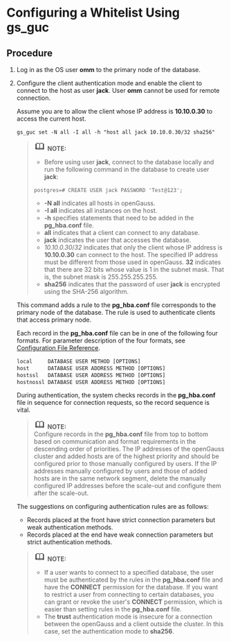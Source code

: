 # Configuring a Whitelist Using gs\_guc<a name="EN-US_TOPIC_0241704256"></a>

## Procedure<a name="en-us_topic_0241234232_section428894161117"></a>

1.  Log in as the OS user  **omm**  to the primary node of the database.
2.  Configure the client authentication mode and enable the client to connect to the host as user  **jack**. User  **omm**  cannot be used for remote connection.

    Assume you are to allow the client whose IP address is  **10.10.0.30**  to access the current host.

    ```
    gs_guc set -N all -I all -h "host all jack 10.10.0.30/32 sha256"
    ```

    >![](public_sys-resources/icon-note.gif) **NOTE:**   
    >-   Before using user  **jack**, connect to the database locally and run the following command in the database to create user  **jack**:  
    >    ```  
    >    postgres=# CREATE USER jack PASSWORD 'Test@123';  
    >    ```  
    >-   **-N all**  indicates all hosts in openGauss.  
    >-   **-I all**  indicates all instances on the host.  
    >-   **-h**  specifies statements that need to be added in the  **pg\_hba.conf**  file.  
    >-   **all**  indicates that a client can connect to any database.  
    >-   **jack**  indicates the user that accesses the database.  
    >-   _10.10.0.30_/_32_  indicates that only the client whose IP address is  **10.10.0.30**  can connect to the host. The specified IP address must be different from those used in openGauss.  **32**  indicates that there are 32 bits whose value is 1 in the subnet mask. That is, the subnet mask is 255.255.255.255.  
    >-   **sha256**  indicates that the password of user  **jack**  is encrypted using the SHA-256 algorithm.  

    This command adds a rule to the  **pg\_hba.conf**  file corresponds to the primary node of the database. The rule is used to authenticate clients that access primary node.

    Each record in the  **pg\_hba.conf**  file can be in one of the following four formats. For parameter description of the four formats, see  [Configuration File Reference](en-us_topic_0246507950.md).

    ```
    local     DATABASE USER METHOD [OPTIONS]
    host      DATABASE USER ADDRESS METHOD [OPTIONS]
    hostssl   DATABASE USER ADDRESS METHOD [OPTIONS]
    hostnossl DATABASE USER ADDRESS METHOD [OPTIONS]
    ```

    During authentication, the system checks records in the  **pg\_hba.conf**  file in sequence for connection requests, so the record sequence is vital.

    >![](public_sys-resources/icon-note.gif) **NOTE:**   
    >Configure records in the  **pg\_hba.conf**  file from top to bottom based on communication and format requirements in the descending order of priorities. The IP addresses of the openGauss cluster and added hosts are of the highest priority and should be configured prior to those manually configured by users. If the IP addresses manually configured by users and those of added hosts are in the same network segment, delete the manually configured IP addresses before the scale-out and configure them after the scale-out.  

    The suggestions on configuring authentication rules are as follows:

    -   Records placed at the front have strict connection parameters but weak authentication methods.
    -   Records placed at the end have weak connection parameters but strict authentication methods.

    >![](public_sys-resources/icon-note.gif) **NOTE:**   
    >-   If a user wants to connect to a specified database, the user must be authenticated by the rules in the  **pg\_hba.conf**  file and have the  **CONNECT**  permission for the database. If you want to restrict a user from connecting to certain databases, you can grant or revoke the user's  **CONNECT**  permission, which is easier than setting rules in the  **pg\_hba.conf**  file.  
    >-   The  **trust**  authentication mode is insecure for a connection between the openGauss and a client outside the cluster. In this case, set the authentication mode to  **sha256**.  


